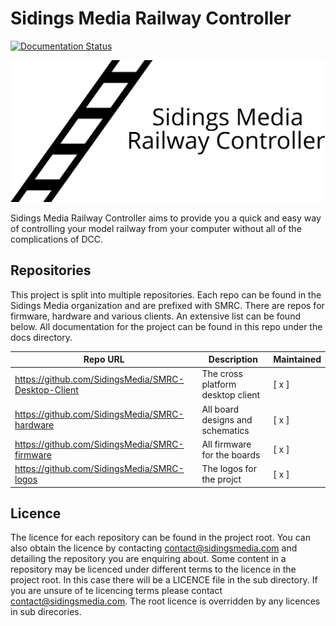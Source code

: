 # Sidings Media Railway Controller
[![Documentation Status](https://readthedocs.org/projects/dc-model-railway-controller/badge/?version=latest)](https://smrcdocs.sidingsmedia.com/en/latest/?badge=latest) 

![SMRC Project Logo](https://github.com/SidingsMedia/SMRC-logos/blob/master/track-bw-square-long.svg)

Sidings Media Railway Controller aims to provide you a quick and easy way of controlling your model railway from your computer without all of the complications of DCC.

## Repositories

This project is split into multiple repositories. Each repo can be found in the Sidings Media organization and are prefixed with SMRC. There are repos for firmware, hardware and various clients. An extensive list can be found below. All documentation for the project can be found in this repo under the docs directory.

| Repo URL | Description          | Maintained |
| -------- | -------------------- | ---------- |
| https://github.com/SidingsMedia/SMRC-Desktop-Client | The cross platform desktop client | [ x ] |
| https://github.com/SidingsMedia/SMRC-hardware| All board designs and schematics | [ x ] |
| https://github.com/SidingsMedia/SMRC-firmware | All firmware for the boards | [ x ] |
| https://github.com/SidingsMedia/SMRC-logos | The logos for the projct | [ x ] |

## Licence
The licence for each repository can be found in the project root. You can also obtain the licence by contacting [contact@sidingsmedia.com](mailto:contact@sidingsmedia.com?subject=SMRC%20Licence) and detailing the repository you are enquiring about. Some content in a repository may be licenced under different terms to the licence in the project root. In this case there will be a LICENCE file in the sub directory. If you are unsure of te licencing terms please contact [contact@sidingsmedia.com](mailto:contact@sidingsmedia.com?subject=SMRC%20Licence). The root licence is overridden by any licences in sub direcories.